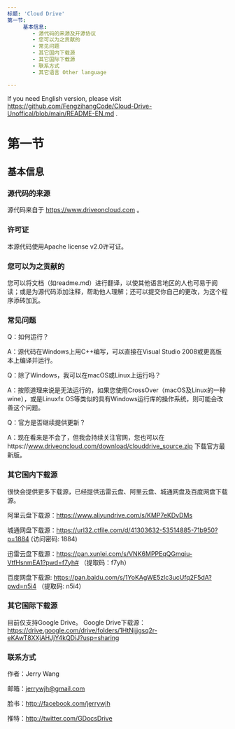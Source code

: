```yaml
---
标题: 'Cloud Drive'
第一节:
     基本信息:
        - 源代码的来源及开源协议
        - 您可以为之贡献的
        - 常见问题
        - 其它国内下载源
        - 其它国际下载源
        - 联系方式
        - 其它语言 Other language

---
```


If you need English version, please visit https://github.com/FengzihangCode/Cloud-Drive-Unoffical/blob/main/README-EN.md .

# 第一节

## 基本信息

### 源代码的来源
源代码来自于 https://www.driveoncloud.com 。

### 许可证
本源代码使用Apache license v2.0许可证。

### 您可以为之贡献的
您可以将文档（如readme.md）进行翻译，以使其他语言地区的人也可易于阅读；或是为源代码添加注释，帮助他人理解；还可以提交你自己的更改，为这个程序添砖加瓦。

### 常见问题
Q：如何运行？

A：源代码在Windows上用C++编写，可以直接在Visual Studio 2008或更高版本上编译并运行。



Q：除了Windows，我可以在macOS或Linux上运行吗？

A：按照道理来说是无法运行的，如果您使用CrossOver（macOS及Linux的一种wine），或是Linuxfx OS等类似的具有Windows运行库的操作系统，则可能会改善这个问题。



Q：官方是否继续提供更新？

A：现在看来是不会了，但我会持续关注官网，您也可以在https://www.driveoncloud.com/download/clouddrive_source.zip 下载官方最新版。


### 其它国内下载源
很快会提供更多下载源，已经提供迅雷云盘、阿里云盘、城通网盘及百度网盘下载源。

阿里云盘下载源：https://www.aliyundrive.com/s/KMP7eKDvDMs

城通网盘下载源：https://url32.ctfile.com/d/41303632-53514885-71b950?p=1884 (访问密码: 1884)

迅雷云盘下载源：https://pan.xunlei.com/s/VNK6MPPEqQGmqiu-VtfHsnmEA1?pwd=f7yh# （提取码：f7yh）

百度网盘下载源: https://pan.baidu.com/s/1YoKAgWE5zlc3ucUfq2F5dA?pwd=n5i4 （提取码: n5i4）

### 其它国际下载源
目前仅支持Google Drive。
Google Drive下载源：https://drive.google.com/drive/folders/1HtNjjjgsq2r-eKAwT8XXjAHJjY4kQDiJ?usp=sharing


### 联系方式
作者：Jerry Wang

邮箱：jerrywjh@gmail.com

脸书：http://facebook.com/jerrywjh

推特：http://twitter.com/GDocsDrive
